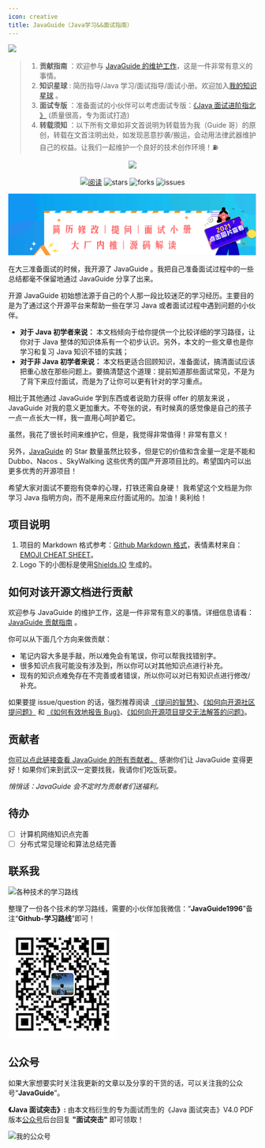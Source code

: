 ```yaml
---
icon: creative
title: JavaGuide（Java学习&&面试指南）
---
```


<a href="https://t.1yb.co/GXLF"><img src="https://img-blog.csdnimg.cn/2f61f3e2d1f2427da977340919e41616.png" style="margin: 0 auto;width:850px" /></a>

> 1. **贡献指南** ：欢迎参与 [JavaGuide 的维护工作](https://github.com/Snailclimb/JavaGuide/issues/1235)，这是一件非常有意义的事情。
> 2. **知识星球** : 简历指导/Java 学习/面试指导/面试小册。欢迎加入[我的知识星球](https://mp.weixin.qq.com/s?__biz=Mzg2OTA0Njk0OA==&mid=100015911&idx=1&sn=2e8a0f5acb749ecbcbb417aa8a4e18cc&chksm=4ea1b0ec79d639fae37df1b86f196e8ce397accfd1dd2004bcadb66b4df5f582d90ae0d62448#rd) 。
> 3. **面试专版** ：准备面试的小伙伴可以考虑面试专版：[《Java 面试进阶指北 》](https://www.yuque.com/docs/share/f37fc804-bfe6-4b0d-b373-9c462188fec7) (质量很高，专为面试打造)
> 4. **转载须知** ：以下所有文章如非文首说明为转载皆为我（Guide 哥）的原创，转载在文首注明出处，如发现恶意抄袭/搬运，会动用法律武器维护自己的权益。让我们一起维护一个良好的技术创作环境！⛽️

<div align="center">
    <p>
        <a href="https://github.com/Snailclimb/JavaGuide" target="_blank">
            <img src="https://img-blog.csdnimg.cn/img_convert/1c00413c65d1995993bf2b0daf7b4f03.png#pic_center" width="" />
        </a>
    </p>
    <p>
        <a href="https://javaguide.cn/"><img src="https://img.shields.io/badge/阅读-read-brightgreen.svg" alt="阅读" /></a>
        <img src="https://img.shields.io/github/stars/Snailclimb/JavaGuide" alt="stars" />
        <img src="https://img.shields.io/github/forks/Snailclimb/JavaGuide" alt="forks" />
        <img src="https://img.shields.io/github/issues/Snailclimb/JavaGuide" alt="issues" />
    </p>
    <p>
        <a href="https://mp.weixin.qq.com/s?__biz=Mzg2OTA0Njk0OA==&mid=2247514565&idx=1&sn=02995b7591bef3361fd5be06d6bebdbc&chksm=cea1f60ef9d67f184057833b01ee7a820ffc6cc201bc2f6dae9f4c3d93fe7962bb3ab08adbfd&token=1069133552&lang=zh_CN#rd">
            <img src="../media/sponsor/知识星球.png" style="margin: 0 auto; width: 850px;" />
        </a>
    </p>
</div>


在大三准备面试的时候，我开源了 JavaGuide 。我把自己准备面试过程中的一些总结都毫不保留地通过 JavaGuide 分享了出来。

开源 JavaGuide 初始想法源于自己的个人那一段比较迷茫的学习经历。主要目的是为了通过这个开源平台来帮助一些在学习 Java 或者面试过程中遇到问题的小伙伴。

- **对于 Java 初学者来说：** 本文档倾向于给你提供一个比较详细的学习路径，让你对于 Java 整体的知识体系有一个初步认识。另外，本文的一些文章也是你学习和复习 Java 知识不错的实践；
- **对于非 Java 初学者来说：** 本文档更适合回顾知识，准备面试，搞清面试应该把重心放在那些问题上。要搞清楚这个道理：提前知道那些面试常见，不是为了背下来应付面试，而是为了让你可以更有针对的学习重点。

相比于其他通过 JavaGuide 学到东西或者说助力获得 offer 的朋友来说 ， JavaGuide 对我的意义更加重大。不夸张的说，有时候真的感觉像是自己的孩子一点一点长大一样，我一直用心呵护着它。

虽然，我花了很长时间来维护它，但是，我觉得非常值得！非常有意义！

另外，[JavaGuide](https://github.com/Snailclimb/JavaGuide) 的 Star 数量虽然比较多，但是它的价值和含金量一定是不能和 Dubbo、Nacos 、SkyWalking 这些优秀的国产开源项目比的。希望国内可以出更多优秀的开源项目！

希望大家对面试不要抱有侥幸的心理，打铁还需自身硬！ 我希望这个文档是为你学习 Java 指明方向，而不是用来应付面试用的。加油！奥利给！

## 项目说明

1. 项目的 Markdown 格式参考：[Github Markdown 格式](https://guides.github.com/features/mastering-markdown/)，表情素材来自：[EMOJI CHEAT SHEET](https://www.webpagefx.com/tools/emoji-cheat-sheet/)。
2. Logo 下的小图标是使用[Shields.IO](https://shields.io/) 生成的。

## 如何对该开源文档进行贡献

欢迎参与 JavaGuide 的维护工作，这是一件非常有意义的事情。详细信息请看：[JavaGuide 贡献指南](https://github.com/Snailclimb/JavaGuide/issues/1235) 。

你可以从下面几个方向来做贡献：

- 笔记内容大多是手敲，所以难免会有笔误，你可以帮我找错别字。
- 很多知识点我可能没有涉及到，所以你可以对其他知识点进行补充。
- 现有的知识点难免存在不完善或者错误，所以你可以对已有知识点进行修改/补充。

如果要提 issue/question 的话，强烈推荐阅读 [《提问的智慧》](https://github.com/ryanhanwu/How-To-Ask-Questions-The-Smart-Way)、[《如何向开源社区提问题》](https://github.com/seajs/seajs/issues/545) 和 [《如何有效地报告 Bug》](http://www.chiark.greenend.org.uk/~sgtatham/bugs-cn.html)、[《如何向开源项目提交无法解答的问题》](https://zhuanlan.zhihu.com/p/25795393)。

## 贡献者

[你可以点此链接查看 JavaGuide 的所有贡献者。](https://github.com/Snailclimb/JavaGuide/graphs/contributors) 感谢你们让 JavaGuide 变得更好！如果你们来到武汉一定要找我，我请你们吃饭玩耍。

_悄悄话：JavaGuide 会不定时为贡献者们送福利。_

## 待办

- [ ] 计算机网络知识点完善
- [ ] 分布式常见理论和算法总结完善

## 联系我

![各种技术的学习路线](https://img-blog.csdnimg.cn/20210609102613344.png)

整理了一份各个技术的学习路线，需要的小伙伴加我微信：“**JavaGuide1996**”备注“**Github-学习路线**”即可！

![](../media/pictures/weixin.jpeg)

## 公众号

如果大家想要实时关注我更新的文章以及分享的干货的话，可以关注我的公众号“**JavaGuide**”。

**《Java 面试突击》:** 由本文档衍生的专为面试而生的《Java 面试突击》V4.0 PDF 版本[公众号](#公众号)后台回复 **"面试突击"** 即可领取！

![我的公众号](https://cdn.jsdelivr.net/gh/javaguide-tech/blog-images/2020-08/167598cd2e17b8ec.png)
